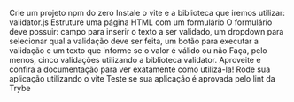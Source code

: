 Crie um projeto npm do zero
Instale o vite e a biblioteca que iremos utilizar: validator.js
Estruture uma página HTML com um formulário
O formulário deve possuir: campo para inserir o texto a ser validado, um dropdown para selecionar qual a validação deve ser feita, um botão para executar a validação e um texto que informe se o valor é válido ou não
Faça, pelo menos, cinco validações utilizando a biblioteca validator. Aproveite e confira a documentação para ver exatamente como utilizá-la!
Rode sua aplicação utilizando o vite
Teste se sua aplicação é aprovada pelo lint da Trybe